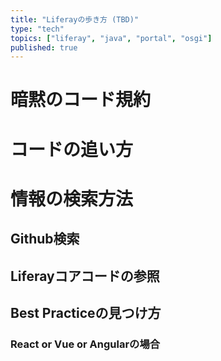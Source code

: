 ```yaml
---
title: "Liferayの歩き方 (TBD)"
type: "tech"
topics: ["liferay", "java", "portal", "osgi"]
published: true
---
```


# 暗黙のコード規約

# コードの追い方
# 情報の検索方法
## Github検索
## Liferayコアコードの参照
## Best Practiceの見つけ方
### React or Vue or Angularの場合